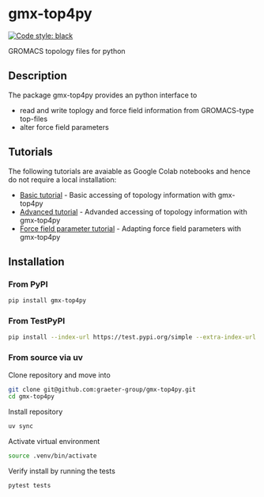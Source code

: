 # gmx-top4py 

<p align="left">
<a href="https://github.com/psf/black"><img alt="Code style: black" src="https://img.shields.io/badge/code%20style-black-000000.svg"></a>
</p>

GROMACS topology files for python

## Description
The package gmx-top4py provides an python interface to
* read and write toplogy and force field information from GROMACS-type top-files
* alter force field parameters 

## Tutorials
The following tutorials are avaiable as Google Colab notebooks and hence do not require a local installation:
* [Basic tutorial](https://colab.research.google.com/drive/19zjIw2H5O6InLDQWLXEvrwrZ5w0AL7i1?usp=sharing) - Basic accessing of topology information with gmx-top4py
* [Advanced tutorial](https://colab.research.google.com/drive/1uWgji2O1N4PnxnYpGc1yV68Qzm-PfVX1?usp=sharing) - Advanded accessing of topology information with gmx-top4py
* [Force field parameter tutorial](https://colab.research.google.com/drive/1YOPPkCDudqSwd2QV0P7qEcd-1bogrvtY?usp=sharing) - Adapting force field parameters with gmx-top4py

## Installation
### From PyPI
```bash
pip install gmx-top4py
```

### From TestPyPI
```bash
pip install --index-url https://test.pypi.org/simple --extra-index-url https://pypi.org/simple gmx-top4py
```
### From source via uv
Clone repository and move into
```bash
git clone git@github.com:graeter-group/gmx-top4py.git
cd gmx-top4py
```
Install repository
```bash
uv sync
```
Activate virtual environment
```bash
source .venv/bin/activate
```
Verify install by running the tests
```bash
pytest tests
```
